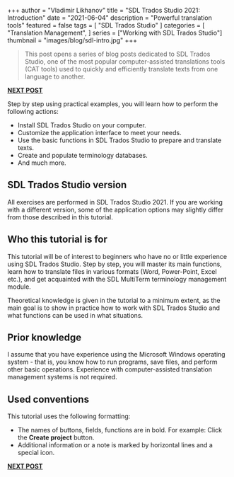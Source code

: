 +++
author = "Vladimir Likhanov"
title = "SDL Trados Studio 2021: Introduction"
date = "2021-06-04"
description = "Powerful translation tools"
featured = false
tags = [
    "SDL Trados Studio"
]
categories = [
    "Translation Management",
]
series = ["Working with SDL Trados Studio"]
thumbnail = "images/blog/sdl-intro.jpg"
+++

> This post opens a series of blog posts dedicated to SDL Trados Studio, one of the most popular computer-assisted
translations tools (CAT tools) used to quickly and efficiently translate texts from one language to another.

[**NEXT POST**](/post/sdl-trados-cat-overview/)

Step by step using practical examples, you will learn how to perform the following actions:

* Install SDL Trados Studio on your computer.
* Customize the application interface to meet your needs.
* Use the basic functions in SDL Trados Studio to prepare and translate texts.
* Create and populate terminology databases.
* And much more.

## SDL Trados Studio version

All exercises are performed in SDL Trados Studio 2021. If you are working with a different version, some of
the application options may slightly differ from those described in this tutorial.

## Who this tutorial is for

This tutorial will be of interest to beginners who have no or little experience using SDL Trados Studio. Step
by step, you will master its main functions, learn how to translate files in various formats (Word, Power-Point,
Excel etc.), and get acquainted with the SDL MultiTerm terminology management module.

Theoretical knowledge is given in the tutorial to a minimum extent, as the main goal is to show in practice
how to work with SDL Trados Studio and what functions can be used in what situations. 

## Prior knowledge

I assume that you have experience using the Microsoft Windows operating system - that is, you know how to run
programs, save files, and perform other basic operations. Experience with computer-assisted translation
management systems is not required.

## Used conventions

This tutorial uses the following formatting:

* The names of buttons, fields, functions are in bold. For example: Click the **Create project** button.
* Additional information or a note is marked by horizontal lines and a special icon.

[**NEXT POST**](/post/sdl-trados-cat-overview/)